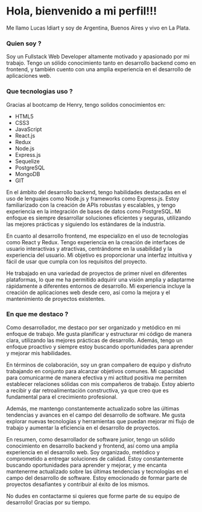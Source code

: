 # Hola, bienvenido a mi perfil!!!

Me llamo Lucas Idiart y soy de Argentina, Buenos Aires y vivo en La Plata.

### Quien soy ?

Soy un Fullstack Web Developer altamente motivado y apasionado por mi trabajo. Tengo un sólido conocimiento tanto en desarrollo backend como en frontend, y también cuento con una amplia experiencia en el desarrollo de aplicaciones web.

### Que tecnologias uso ?

Gracias al bootcamp de Henry, tengo solidos conocimientos en: 

- HTML5
- CSS3
- JavaScript
- React.js
- Redux
- Node.js
- Express.js
- Sequelize
- PostgreSQL
- MongoDB
- GIT

En el ámbito del desarrollo backend, tengo habilidades destacadas en el uso de lenguajes como Node.js y frameworks como Express.js. Estoy familiarizado con la creación de APIs robustas y escalables, y tengo experiencia en la integración de bases de datos como PostgreSQL. Mi enfoque es siempre desarrollar soluciones eficientes y seguras, utilizando las mejores prácticas y siguiendo los estándares de la industria.

En cuanto al desarrollo frontend, me especializo en el uso de tecnologías como React y Redux. Tengo experiencia en la creación de interfaces de usuario interactivas y atractivas, centrándome en la usabilidad y la experiencia del usuario. Mi objetivo es proporcionar una interfaz intuitiva y fácil de usar que cumpla con los requisitos del proyecto.

He trabajado en una variedad de proyectos de primer nivel en diferentes plataformas, lo que me ha permitido adquirir una visión amplia y adaptarme rápidamente a diferentes entornos de desarrollo. Mi experiencia incluye la creación de aplicaciones web desde cero, así como la mejora y el mantenimiento de proyectos existentes.

### En que me destaco ?

Como desarrollador, me destaco por ser organizado y metódico en mi enfoque de trabajo. Me gusta planificar y estructurar mi código de manera clara, utilizando las mejores prácticas de desarrollo. Además, tengo un enfoque proactivo y siempre estoy buscando oportunidades para aprender y mejorar mis habilidades.

En términos de colaboración, soy un gran compañero de equipo y disfruto trabajando en conjunto para alcanzar objetivos comunes. Mi capacidad para comunicarme de manera efectiva y mi actitud positiva me permiten establecer relaciones sólidas con mis compañeros de trabajo. Estoy abierto a recibir y dar retroalimentación constructiva, ya que creo que es fundamental para el crecimiento profesional.

Además, me mantengo constantemente actualizado sobre las últimas tendencias y avances en el campo del desarrollo de software. Me gusta explorar nuevas tecnologías y herramientas que puedan mejorar mi flujo de trabajo y aumentar la eficiencia en el desarrollo de proyectos.

En resumen, como desarrollador de software junior, tengo un sólido conocimiento en desarrollo backend y frontend, así como una amplia experiencia en el desarrollo web. Soy organizado, metódico y comprometido a entregar soluciones de calidad. Estoy constantemente buscando oportunidades para aprender y mejorar, y me encanta mantenerme actualizado sobre las últimas tendencias y tecnologías en el campo del desarrollo de software. Estoy emocionado de formar parte de proyectos desafiantes y contribuir al éxito de los mismos.

No dudes en contactarme si quieres que forme parte de su equipo de desarrollo! Gracias por su tiempo.
